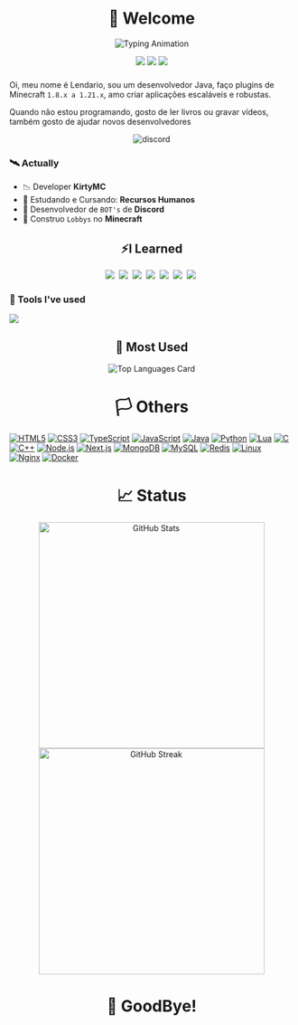 <h1 align= 'center'>
👋 Welcome
</h1>

<p align="center">
  <img src="https://readme-typing-svg.demolab.com?font=Fira+Code&size=20&pause=1000&center=true&vCenter=true&width=435&lines=Bem-vindo+ao+meu+perfil!;Minecraft+Builder+e+Developer" alt="Typing Animation" />
</p>

</p> <p align="center"> <img src="https://komarev.com/ghpvc/?username=lendariow&label=Visualizacoes&style=flat" /> <img src="https://img.shields.io/badge/MBTI-ISTP-blue?style=flat" /> <img src="https://img.shields.io/badge/ASD-Level_317-yellow?style=flat"/> </p

---

### 

</a><p>Oi, meu nome é Lendario, sou um desenvolvedor Java, faço plugins de Minecraft ``1.8.x a 1.21.x``, amo criar aplicações escaláveis e robustas.<p>Quando não estou programando, gosto de ler livros ou gravar vídeos, também gosto de ajudar novos desenvolvedores</p></div>




<div align="center">  
  <img src="https://api.victims.bio/discord/user/discord-arts/1211537233249697845/card" alt="discord" /> 
</div>

### 🛰 Actually

- 📉 Developer **KirtyMC**
- 🔌 Estudando e Cursando: **Recursos Humanos**
- 🤖 Desenvolvedor de ``BOT's`` de **Discord**
- 🍃 Construo ``Lobbys`` no **Minecraft**
  

<h2 align="center">⚡️I Learned </h2>
<div align="center">
<img src="https://img.shields.io/badge/Java-%23ED8B00.svg?logo=openjdk&logoColor=white">&nbsp;
<img src="https://img.shields.io/badge/MariaDB-003545?logo=mariadb&logoColor=white">&nbsp;
<img src="https://img.shields.io/badge/MongoDB-%234ea94b.svg?logo=mongodb&logoColor=white">&nbsp;
<img src="https://img.shields.io/badge/MySQL-4479A1?logo=mysql&logoColor=fff">&nbsp;
<img src="https://img.shields.io/badge/Redis-%23DD0031.svg?logo=redis&logoColor=white">&nbsp;
<img src="https://img.shields.io/badge/Postgres-%23316192.svg?logo=postgresql&logoColor=white">&nbsp;
<img src="https://img.shields.io/badge/GitHub-%23121011.svg?logo=github&logoColor=white">&nbsp;</div>
  
### 🔨 Tools I've used

  <!-- https://skillicons.dev/ -->
<div>
  <img src="https://skillicons.dev/icons?i=linux,bash,aws,kali,docker,cloudflare,py,rust,ts,js,nodejs,npm,neovim,git,jenkins,postman,tailwind,photoshop,postgres,discordjs,&perline=6"/>
</div>
<h2 align="center">🤖 Most Used</h2>
<div align="center">
<img src="https://github-readme-stats.vercel.app/api/top-langs/?username=lendariow&layout=compact&theme=dark" alt="Top Languages Card"></div>

<h1 align="center">
🏳️‍ Others
</h1>

[![HTML5](https://img.shields.io/badge/HTML5-E34F26?style=for-the-badge&logo=html5&logoColor=white)](#)
[![CSS3](https://img.shields.io/badge/CSS3-1572B6?style=for-the-badge&logo=css3&logoColor=white)](#)
[![TypeScript](https://img.shields.io/badge/TypeScript-3178C6?style=for-the-badge&logo=typescript&logoColor=white)](#)
[![JavaScript](https://img.shields.io/badge/JavaScript-F7DF1E?style=for-the-badge&logo=javascript&logoColor=black)](#)
[![Java](https://img.shields.io/badge/Java-ED8B00?style=for-the-badge&logo=openjdk&logoColor=white)](#)
[![Python](https://img.shields.io/badge/Python-3776AB?style=for-the-badge&logo=python&logoColor=white)](#)
[![Lua](https://img.shields.io/badge/Lua-2C2D72?style=for-the-badge&logo=lua&logoColor=white)](#)
[![C](https://img.shields.io/badge/C-00599C?style=for-the-badge&logo=c&logoColor=white)](#)
[![C++](https://img.shields.io/badge/C++-00599C?style=for-the-badge&logo=c%2B%2B&logoColor=white)](#)
[![Node.js](https://img.shields.io/badge/Node.js-339933?style=for-the-badge&logo=nodedotjs&logoColor=white)](#)
[![Next.js](https://img.shields.io/badge/Next.js-000000?style=for-the-badge&logo=nextdotjs&logoColor=white)](#)
[![MongoDB](https://img.shields.io/badge/MongoDB-47A248?style=for-the-badge&logo=mongodb&logoColor=white)](#)
[![MySQL](https://img.shields.io/badge/MySQL-4479A1?style=for-the-badge&logo=mysql&logoColor=white)](#)
[![Redis](https://img.shields.io/badge/Redis-DC382D?style=for-the-badge&logo=redis&logoColor=white)](#)
[![Linux](https://img.shields.io/badge/Linux-FCC624?style=for-the-badge&logo=linux&logoColor=black)](#)
[![Nginx](https://img.shields.io/badge/Nginx-009639?style=for-the-badge&logo=nginx&logoColor=white)](#)
[![Docker](https://img.shields.io/badge/Docker-2496ED?style=for-the-badge&logo=docker&logoColor=white)](#)

<h1 align="center">
📈 Status
</h1>

<div align="center" iframesrc="https://tryhackme.com/api/v2/badges/public-profile?userPublicId=3998532" style='border:none;'>
</div>
<p align="center">
  <img src="https://github-readme-stats.vercel.app/api?username=lendariow&show_icons=true&theme=tokyonight" alt="GitHub Stats" width="400"/><img src="https://github-readme-streak-stats.herokuapp.com/?user=lucabased&theme=tokyonight" alt="GitHub Streak" width="400"/></p>



<h1 align="center">
👋 GoodBye!
</h1>
